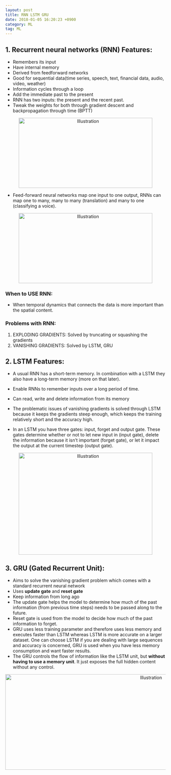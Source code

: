 ```yaml
---
layout: post
title: RNN LSTM GRU
date: 2018-01-05 16:20:23 +0900
category: ML
tag: ML
---
```






## 1. Recurrent neural networks (RNN) Features:
* Remembers its input
* Have  internal memory
* Derived from feedforward networks
* Good for sequential data(time series, speech, text, financial data, audio, video, weather)
* Information cycles through a loop
* Add the immediate past to the present
* RNN has two inputs: the present and the recent past.
* Tweak the weights for both through gradient descent and backpropagation through time (BPTT)


<p align="center">
<img src="https://github.com/ShihabYasin/shihabyasin.github.io/blob/gh-pages/public/img/23.png?raw=true?" alt="Illustration" width="420px" height="220px"/>
</p>

* Feed-forward neural networks map one input to one output, RNNs can map one to many, many to many (translation) and many to one (classifying a voice).


<p align="center">
<img src="https://github.com/ShihabYasin/shihabyasin.github.io/blob/gh-pages/public/img/24.png?raw=true?" alt="Illustration" width="420px" height="220px"/>
</p>

### When to USE RNN:
* When temporal dynamics that connects the data is more important than the spatial content.

### Problems with RNN:
1. EXPLODING GRADIENTS: Solved by truncating or squashing the gradients
2. VANISHING GRADIENTS: Solved by LSTM, GRU


## 2. LSTM Features:
* A usual RNN has a short-term memory. In combination with a LSTM they also have a long-term memory (more on that later).
* Enable RNNs to remember inputs over a long period of time.
* Can read, write and delete information from its memory
* The problematic issues of vanishing gradients is solved through LSTM because it keeps the gradients steep enough, which keeps the training relatively short and the accuracy high.

* In an LSTM you have three gates: input, forget and output gate. These gates determine whether or not to let new input in (input gate), delete the information because it isn’t important (forget gate), or let it impact the output at the current timestep (output gate).


<p align="center">
<img src="https://github.com/ShihabYasin/shihabyasin.github.io/blob/gh-pages/public/img/25.png?raw=true?" alt="Illustration" width="420px" height="320px"/>
</p>




## 3. GRU (Gated Recurrent Unit):

* Aims to solve the vanishing gradient problem which comes with a standard recurrent neural network
* Uses **update gate** and **reset gate**
* Keep information from long ago
* The update gate helps the model to determine how much of the past information (from previous time steps) needs to be passed along to the future.
* Reset gate is used from the model to decide how much of the past information to forget.
* GRU uses less training parameter and therefore uses less memory and executes faster than LSTM whereas LSTM is more accurate on a larger dataset. One can choose LSTM if you are dealing with large sequences and accuracy is concerned, GRU is used when you have less memory consumption and want faster results.
* The GRU controls the flow of information like the LSTM unit, but **without having to use a memory unit**. It just exposes the full hidden content without any control.

<p align="center">
<img src="https://github.com/ShihabYasin/shihabyasin.github.io/blob/gh-pages/public/img/26.png?raw=true?" alt="Illustration" width="900px" height="300px"/>
</p>
